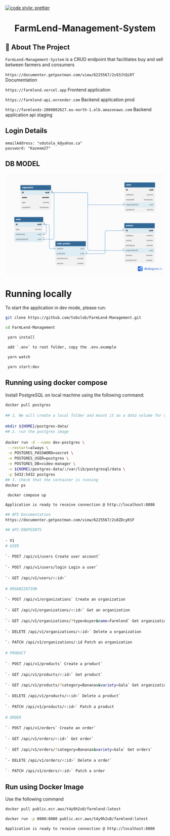 [![code style: prettier](https://img.shields.io/badge/code_style-prettier-ff69b4.svg?style=flat-square)](https://github.com/prettier/prettier)

<div id="top"></div>

<!--
*** Inspired by the Best-README-Template.
*** Let's create something AMAZING! :D

*** GitLab Flavored Markdown - https://gitlab.com/gitlab-org/gitlab/-/blob/master/doc/user/markdown.md
-->


<div align="center">
  <h1>FarmLend-Management-System</h1>
</div>

## 📍 About The Project

`FarmLend-Management-System` is a CRUD endpoint that facilitates buy and sell between farmers and consumers

`https://documenter.getpostman.com/view/6225567/2s93JtQiRT` Documentation

`https://farmlend.vercel.app` Frontend application

`https://farmlend-api.onrender.com` Backend application prod

`http://farmlendz-2009802627.eu-north-1.elb.amazonaws.com` Backend application api staging

## Login Details
```
emailAddress: "odutola_k@yahoo.ca"
password: "Kazeem27"
```

## DB MODEL

![DB MODEL](https://github.com/tobslob/FarmLend-Management/blob/master/database-model.png?raw=true)


# Running locally

To start the application in dev mode, please run:

```sh
git clone https://github.com/tobslob/FarmLend-Management.git
```

```sh
cd FarmLend-Management
```

```sh
 yarn install
```

```sh
 add `.env` to root folder, copy the .env.example
```

```sh
 yarn watch
```

```sh
 yarn start:dev
```

## Running using docker compose

Install PostgreSQL on local machine using the following command:

```sh
docker pull postgres

## 1. We will create a local folder and mount it as a data volume for our running container to store all the database files in a known location.

mkdir ${HOME}/postgres-data/
## 2. run the postgres image

docker run -d --name dev-postgres \
 --restart=always \
 -e POSTGRES_PASSWORD=secret \
 -e POSTGRES_USER=postgres \
 -e POSTGRES_DB=video-manager \
 -v ${HOME}/postgres-data/:/var/lib/postgresql/data \
 -p 5432:5432 postgres
## 3. check that the container is running
docker ps

```
```sh
 docker compose up
```

```sh
Application is ready to receive connection @ http://localhost:8080
```
```sh
## API Documentation
https://documenter.getpostman.com/view/6225567/2s8ZDcyKSF
```
```sh
## API-ENDPOINTS

- V1
# USER

`- POST /api/v1/users Create user account`

`- POST /api/v1/users/login Login a user`

`- GET /api/v1/users/<:id>`

# ORGANIZATION

`- POST /api/v1/organizations` Create an organization

`- GET /api/v1/organizations/<:id>` Get an organization

`- GET /api/v1/organizations/?type=buyer&name=Farmlend` Get organizations

`- DELETE /api/v1/organizations/<:id>` Delete a organization

`- PATCH /api/v1/organizations/:id Patch an organization

# PRODUCT

`- POST /api/v1/products` Create a product`

`- GET /api/v1/products/<:id>` Get product`

`- GET /api/v1/products/?category=Bananas&variety=Gala` Get organizations`

`- DELETE /api/v1/products/<:id>` Delete a product`

`- PATCH /api/v1/products/<:id>` Patch a product

# ORDER

`- POST /api/v1/orders` Create an order`

`- GET /api/v1/orders/<:id>` Get order`

`- GET /api/v1/orders/?category=Bananas&variety=Gala` Get orders`

`- DELETE /api/v1/orders/<:id>` Delete a order`

`- PATCH /api/v1/orders/<:id>` Patch a order
```

## Run using Docker Image

Use the following command

```sh
docker pull public.ecr.aws/t4y9h2u0/farmlend:latest
```

```sh
docker run -p 8080:8080 public.ecr.aws/t4y9h2u0/farmlend:latest
```

```sh
Application is ready to receive connection @ http://localhost:8080
```
